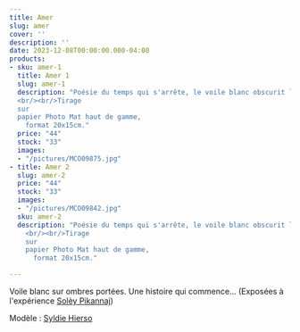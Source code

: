 ```yaml
---
title: Amer
slug: amer
cover: ''
description: ''
date: 2023-12-08T00:00:00.000-04:00
products:
- sku: amer-1
  title: Amer 1
  slug: amer-1
  description: "Poésie du temps qui s'arrête, le voile blanc obscurit la vision tout en illuminant l'espace.
  <br/><br/>Tirage 
  sur 
  papier Photo Mat haut de gamme,
    format 20x15cm."
  price: "44"
  stock: "33"
  images:
  - "/pictures/MCO09875.jpg"
- title: Amer 2
  slug: amer-2
  price: "44"
  stock: "33"
  images:
  - "/pictures/MCO09842.jpg"
  sku: amer-2
  description: "Poésie du temps qui s'arrête, le voile blanc obscurit la vision tout en illuminant l'espace.
    <br/><br/>Tirage 
    sur 
    papier Photo Mat haut de gamme,
      format 20x15cm."

---
```

Voile blanc sur ombres portées. Une histoire qui commence…
(Exposées à l'expérience [Solèy Pikannaj](https://instagram.com/soleypikannaj)) 

Modèle : [Syldie Hierso](https://www.instagram.com/dee.hierso/)
